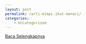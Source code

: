 ```yaml
---
layout: post
permalink: /arti-mimpi-ikut-menari/
categories:
    - Uncategorized
---
```


[Baca Selengkapnya](/03)